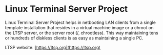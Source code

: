 # Linux Terminal Server Project

Linux Terminal Server Project helps in netbooting LAN clients from a single
template installation that resides in a virtual machine image or a chroot
on the LTSP server, or the server root (/, chrootless). This way maintaining
tens or hundreds of diskless clients is as easy as maintaining a single PC.

LTSP website: [https://ltsp.org](https://ltsp.org)
